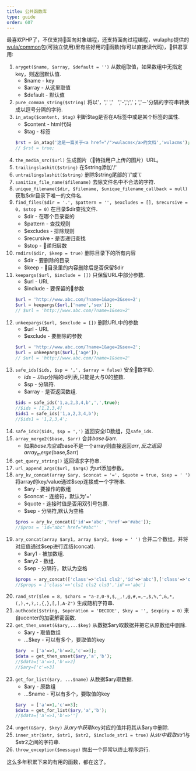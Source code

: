```yaml
---
title: 公共函数库
type: guide
order: 607
---
```


最喜欢PHP了，不仅支持面向对象编程，还支持面向过程编程，wulaphp提供的[wula/common](https://github.com/ninggf/wula-common/blob/master/common.php)包(可独立使用)里有些好用的函数(你可以直接读代码)，供君享用:

1. `aryget($name, $array, $default = '')` 从数组取值，如果数组中无指定key，则返回默认值.
    * $name - key
    * $array - 从这里取值
    * $default - 默认值
2. `pure_comman_string($string)` 将以'，',' ','　','-',';','；','－'分隔的字符串转换成以逗号分隔的字符.
3. `in_atag($content, $tag)` 判断$tag是否在A标签中或是某个标签的属性.
    * $content - html代码
    * $tag - 标签
    ```php
    $rst = in_atag('这是一篇关于<a href="/">wulacms</a>的文档','wulacms');
    // $rst = true;
    ```
4. `the_media_src($url)` 生成图片（特指用户上传的图片）URL。
5. `trailingslashit($string)` 在$string添加'/'
6. `untrailingslashit($string)` 删除$string尾部的'/'或'\\'
7. `sanitize_file_name($filename)` 去除文件名中不合法的字符.
8. `unique_filename($dir, $filename, $unique_filename_callback = null)` 获取$dir目录下唯一的文件名.
9. `find_files($dir = '.', $pattern = '', $excludes = [], $recursive = 0, $stop = 0)` 在目录$dir查找文件.
    * $dir - 在哪个目录查的
    * $pattern - 查找规则
    * $excludes - 排除规则
    * $recursive - 是否递归查找
    * $stop - 递归层数
10. `rmdirs($dir, $keep = true)` 删除目录下的所有内容
    * $dir - 要删除的目录
    * $keep - 目录里的内容删除后是否保留$dir
11. `keepargs($url, $include = [])` 只保留URL中部分参数.
    * $url - URL
    * $include - 要保留的参数
    ```php
    $url = 'http://www.abc.com/?name=1&age=2&sex=2';
    $url = keepargs($url,['name','sex']);
    // $url = 'http://www.abc.com/?name=1&sex=2'
    ```
12. `unkeepargs($url, $exclude = [])` 删除URL中的参数
    * $url - URL
    * $exclude - 要删除的参数
    ```php
    $url = 'http://www.abc.com/?name=1&age=2&sex=2';
    $url = unkeepargs($url,['age']);
    // $url = 'http://www.abc.com/?name=1&sex=2'
    ```
13. `safe_ids($ids, $sp = ',', $array = false)` 安全数字ID.
    * $ids - 以$sp分隔的id列表,只能是大与0的整数.
    * $sp - 分隔符.
    * $array - 是否返回数组.
    ```php
    $ids = safe_ids('1,a,2,3,4,b',',',true);
    //$ids = [1,2,3,4]
    $ids1 = safe_ids('1,a,2,3,4,b');
    //$ids1 = '1,2,3,4';
    ```
14. `safe_ids2($ids, $sp = ',')` 返回安全ID数组，见`safe_ids`.
15. `array_merge2($base, $arr)` 合并$base与$arr.
    * 如果$base为空或$base不是一个array则直接返回$arr,反之返回array_merge($base,$arr)
16. `get_query_string()` 返回请求字符串.
17. `url_append_args($url, $args)` 为url添加参数。
18. `ary_kv_concat(array $ary, $concat = '=', $quote = true, $sep = ' ')` 将array的key/value通过$sep连接成一个字符串.
    * $ary - 要操作的数组
    * $concat - 连接符，默认为'='
    * $quote - 连接时值是否用双引号包裹.
    * $sep - 分隔符,默认为空格
    ```php
    $pros = ary_kv_concat(['id'=>'abc','href'=>'#abc']);
    //$pros = 'id="abc" href="#abc"'
    ```
19. `ary_concat(array $ary1, array $ary2, $sep = ' ')` 合并二个数组，并将对应值通过$sep进行连结(concat).
    * $ary1 - 被加数组.
    * $ary2 - 数组.
    * $sep - 分隔符，默认为空格
    ```php
    $props = ary_concat(['class'=>'cls1 cls2','id'=>'abc'],['class'=>'cls3']);
    //$props = ['class'=>'cls1 cls2 cls3','id'=>'abc']
    ```
20. `rand_str($len = 8, $chars = "a-z,0-9,$,_,!,@,#,=,~,$,%,^,&,*,(,),+,?,:,{,},[,],A-Z")` 生成随机字符串.
21. `authcode($string, $operation = 'DECODE', $key = '', $expiry = 0)` 来自ucenter的加密解密函数.
22. `get_then_unset(&$ary,...$key)` 从数据$ary取数据并把它从原数组中删除.
    * $ary - 取值数组
    * ...$key - 可以有多个，要取值的key
    ```php
    $ary  = ['a'=>1,'b'=>2,'c'=>3];
    $data = get_then_unset($ary,'a','b');
    //$data=['a'=>1,'b'=>2]
    //$ary=['c'=>3]
    ```
23. `get_for_list($ary, ...$name)` 从数据$ary取数据.
    * $ary - 原数组
    * ...$name - 可以有多个，要取值的key
    ```php
    $ary  = ['a'=>1,'c'=>3];
    $data = get_for_list($ary,'a','b');
    //$data=['a'=>1,'b'=>'']
    ```
24. `unget(&$ary, $key)` 从$ary中获取$key对应的值并将其从$ary中删除.
25. `inner_str($str, $str1, $str2, $include_str1 = true)` 从$str中截取$str1与$str2之间的字符串.
26. `throw_exception($message)` 抛出一个异常以终止程序运行.

这么多年积累下来的有用的函数，都在这了。